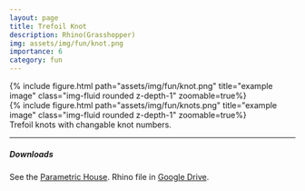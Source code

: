 ```yaml
---
layout: page
title: Trefoil Knot
description: Rhino(Grasshopper)
img: assets/img/fun/knot.png
importance: 6
category: fun
---
```


<div class="row">
    <div class="col-sm mt-3 mt-md-0">
        {% include figure.html path="assets/img/fun/knot.png" title="example image" class="img-fluid rounded z-depth-1" zoomable=true%}
    </div> 
    <div class="col-sm mt-3 mt-md-0">
        {% include figure.html path="assets/img/fun/knots.png" title="example image" class="img-fluid rounded z-depth-1" zoomable=true%}
    </div> 
</div>
<div class="caption">
    Trefoil knots with changable knot numbers.
</div>

------
##### <i class='fas fa-download'>**Downloads**</i>
See the [Parametric House](https://parametrichouse.com/trefoil-knot/).
Rhino file in [Google Drive](https://drive.google.com/file/d/1xtiewe6DK7VV_WmT_YKMW4tCtO2-R1zM/view?usp=sharing).